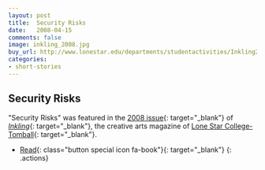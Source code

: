 ```yaml
---
layout: post
title:  Security Risks
date:   2008-04-15
comments: false
image: inkling_2008.jpg
buy_url: http://www.lonestar.edu/departments/studentactivities/Inkling2008.pdf
categories:
- short-stories
---
```


## Security Risks

"Security Risks" was featured in the [2008 issue][inkling2008]{: target="_blank"} of [*Inkling*][inkling]{: target="_blank"}, the creative
arts magazine of [Lone Star College-Tomball][lsc]{: target="_blank"}.

- [Read][inkling2008]{: class="button special icon fa-book"}{: target="_blank"}
{: .actions}

<br />
<br />
<br />
<br />
<br />
<br />
<br />
<br />
<br />
<br />
<br />
<br />
<br />
<br />
<br />

[inkling2008]:http://www.lonestar.edu/departments/studentactivities/Inkling_2008.pdf
[inkling]:http://www.lonestar.edu/past-inkling-issues.htm
[lsc]:http://www.lonestar.edu/tomball.htm
